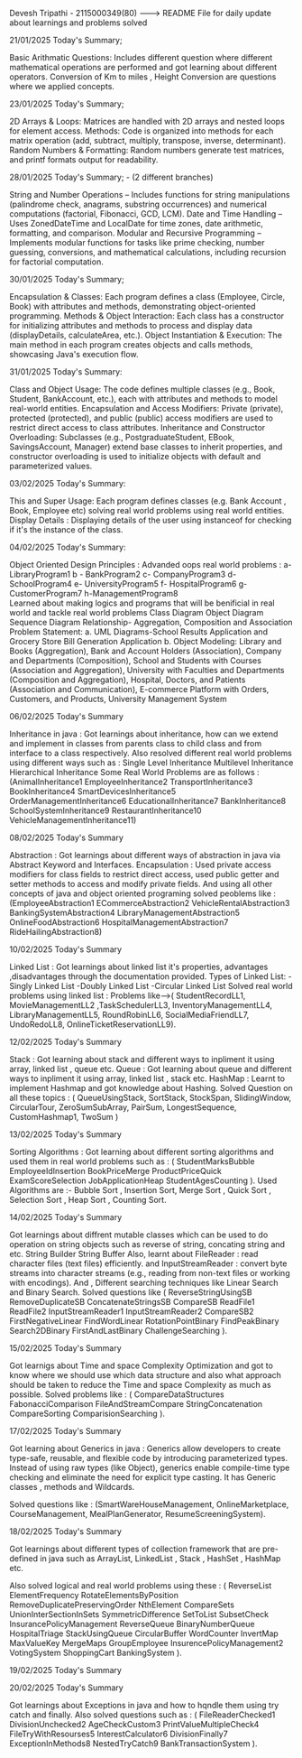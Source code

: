 Devesh Tripathi - 2115000349(80)  ---> README File for daily update about learnings and problems solved                                      

21/01/2025 Today's Summary;

Basic Arithmatic Questions: Includes different question where different mathematical operations are performed and got learning about different operators.
Conversion of Km to miles , Height Conversion are questions where we applied concepts.


23/01/2025 Today's Summary;

2D Arrays & Loops: Matrices are handled with 2D arrays and nested loops for element access.
Methods: Code is organized into methods for each matrix operation (add, subtract, multiply, transpose, inverse, determinant).
Random Numbers & Formatting: Random numbers generate test matrices, and printf formats output for readability.

28/01/2025 Today's Summary; - (2 different branches)

String and Number Operations – Includes functions for string manipulations (palindrome check, anagrams, substring occurrences) and numerical computations (factorial, Fibonacci, GCD, LCM).
Date and Time Handling – Uses ZonedDateTime and LocalDate for time zones, date arithmetic, formatting, and comparison.
Modular and Recursive Programming – Implements modular functions for tasks like prime checking, number guessing, conversions, and mathematical calculations, including recursion for factorial computation.

30/01/2025 Today's Summary;

Encapsulation & Classes: Each program defines a class (Employee, Circle, Book) with attributes and methods, demonstrating object-oriented programming.
Methods & Object Interaction: Each class has a constructor for initializing attributes and methods to process and display data (displayDetails, calculateArea, etc.).
Object Instantiation & Execution: The main method in each program creates objects and calls methods, showcasing Java's execution flow.

31/01/2025 Today's Summary:

Class and Object Usage: The code defines multiple classes (e.g., Book, Student, BankAccount, etc.), each with attributes and methods to model real-world entities.
Encapsulation and Access Modifiers: Private (private), protected (protected), and public (public) access modifiers are used to restrict direct access to class attributes.
Inheritance and Constructor Overloading: Subclasses (e.g., PostgraduateStudent, EBook, SavingsAccount, Manager) extend base classes to inherit properties, and constructor overloading is used to initialize objects with default and parameterized values.

03/02/2025 Today's Summary:

This and Super Usage: Each program defines classes (e.g. Bank Account , Book, Employee etc) solving real world problems using real world entities.
Display Details : Displaying details of the user using instanceof for checking if it's the instance of the class.

04/02/2025 Today's Summary:

Object Oriented Design Principles : Advanded oops real world problems : a- LibraryProgram1 b - BankProgram2 c- CompanyProgram3 d- SchoolProgram4 e- UniversityProgram5 f- HospitalProgram6 g- CustomerProgram7 h-ManagementProgram8    
Learned about making logics and programs that will be benificial in real world and tackle real world problems
Class Diagram
Object Diagram
Sequence Diagram
Relationship- Aggregation, Composition and Association
Problem Statement: a. UML Diagrams-School Results Application and Grocery Store Bill Generation Application b. Object Modeling: Library and Books (Aggregation), Bank and Account Holders (Association), Company and Departments (Composition), School and Students with Courses (Association and Aggregation), University with Faculties and Departments (Composition and Aggregation), Hospital, Doctors, and Patients (Association and Communication), E-commerce Platform with Orders, Customers, and Products, University Management System


06/02/2025 Today's Summary

Inheritance in java : Got learnings about inheritance, how can we extend and implement in classes from parents class to child class and from interface to a class respectively. Also resolved different real world problems using different ways such as : 
Single Level Inheritance
 Multilevel Inheritance
 Hierarchical Inheritance
Some Real World Problems are as follows : (AnimalInheritance1 EmployeeInheritance2 TransportInheritance3 BookInheritance4 SmartDevicesInheritance5 OrderManagementInheritance6 EducationalInheritance7 BankInheritance8 SchoolSystemInheritance9 RestaurantInheritance10 VehicleManagementInheritance11)

08/02/2025 Today's Summary 

Abstraction : Got learnings about different ways of abstraction in java via Abstract Keyword and Interfaces.
Encapsulation : Used private access modifiers for class fields to restrict direct access, used public getter and setter methods to access and modify private fields.
And using all other concepts  of java and object oriented programing solved peoblems like : (EmployeeAbstraction1 ECommerceAbstraction2 VehicleRentalAbstraction3 BankingSystemAbstraction4 LibraryManagementAbstraction5 OnlineFoodAbstraction6 HospitalManagementAbstraction7 RideHailingAbstraction8) 

10/02/2025 Today's Summary

Linked List : Got learnings about linked list it's properties, advantages ,disadvantages through the documentation provided.
Types of Linked List:
-Singly Linked List
-Doubly Linked List
-Circular Linked List
Solved real world problems using linked list : Problems like-->( StudentRecordLL1, MovieManagementLL2 ,TaskSchedulerLL3, InventoryManagementLL4, LibraryManagementLL5, RoundRobinLL6, SocialMediaFriendLL7, UndoRedoLL8, OnlineTicketReservationLL9).

12/02/2025 Today's Summary 

Stack : Got learning about stack and different ways to inpliment it using array, linked list , queue etc.
Queue : Got learning about queue and different ways to inpliment it using array, linked list , stack etc.
HashMap : Learnt to implement Hashmap and got knowledge about Hashing.
Solved Question on all these topics : ( QueueUsingStack, SortStack, StockSpan, SlidingWindow, CircularTour, ZeroSumSubArray, PairSum, LongestSequence, CustomHashmap1, TwoSum )

13/02/2025 Today's Summary

Sorting Algorithms : Got learning about different sorting algorithms and used them in real world problems such as : ( StudentMarksBubble EmployeeIdInsertion BookPriceMerge ProductPriceQuick ExamScoreSelection JobApplicationHeap StudentAgesCounting ).
Used Algorithms are :- Bubble Sort , Insertion Sort, Merge Sort , Quick Sort , Selection Sort , Heap Sort , Counting Sort.

14/02/2025 Today's Summary 

Got learnings about diffrent mutable classes which can be used to do operation on string objects such as reverse of string, concating string and etc.
String Builder
String Buffer
Also, learnt about  FileReader :  read character files (text files) efficiently. and InputStreamReader :  convert byte streams into character streams (e.g., reading from non-text files or working with encodings).
And , Different searching techniques like Linear Search and Binary Search.
Solved questions like ( ReverseStringUsingSB RemoveDuplicateSB ConcatenateStringsSB CompareSB ReadFile1 ReadFile2 InputStreamReader1 InputStreamReader2 CompareSB2 FirstNegativeLinear FindWordLinear RotationPointBinary FindPeakBinary Search2DBinary FirstAndLastBinary ChallengeSearching ).

15/02/2025 Today's Summary

Got learnigs about Time and space Complexity Optimization and got to know where we should use which data structure and also what approach should be taken to reduce the Time and space Complexity as much as possible.
Solved problems like : (  CompareDataStructures FabonacciComparison FileAndStreamCompare StringConcatenation CompareSorting ComparisionSearching ).

17/02/2025 Today's Summary

Got learning about Generics in java : Generics allow developers to create type-safe, reusable, and flexible code by introducing parameterized types. Instead of using raw types (like Object), generics enable compile-time type checking and eliminate the need for explicit type casting.
It has Generic classes , methods and Wildcards.

Solved questions like : (SmartWareHouseManagement, OnlineMarketplace, CourseManagement, MealPlanGenerator, ResumeScreeningSystem).


18/02/2025 Today's Summary

Got learnings about different types of collection framework that are pre-defined in java such as ArrayList, LinkedList , Stack , HashSet , HashMap etc.

Also solved logical and real world problems using these : (  ReverseList ElementFrequency RotateElementsByPosition RemoveDuplicatePreservingOrder NthElement CompareSets UnionInterSectionInSets SymmetricDifference SetToList SubsetCheck InsurancePolicyManagement ReverseQueue BinaryNumberQueue HospitalTriage StackUsingQueue CircularBuffer WordCounter InvertMap MaxValueKey MergeMaps GroupEmployee InsurencePolicyManagement2 VotingSystem ShoppingCart BankingSystem ).

19/02/2025 Today's Summary 


20/02/2025 Today's Summary 

Got learnings about Exceptions in java and how to hqndle them using try catch and finally.
Also solved questions such as : ( FileReaderChecked1 DivisionUnchecked2 AgeCheckCustom3 PrintValueMultipleCheck4 FileTryWithResourses5 InterestCalculator6 DivisionFinally7 ExceptionInMethods8 NestedTryCatch9 BankTransactionSystem ).

